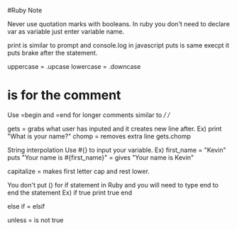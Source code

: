 #Ruby Note

Never use quotation marks with booleans.
In ruby you don't need to declare var as variable just enter variable name.

print is similar to prompt and console.log in javascript
puts is same execpt it puts brake after the statement.

uppercase = .upcase
lowercase = .downcase

# is for the comment

Use =begin and =end for longer comments similar to */ /*

gets = grabs what user has inputed and it creates new line after. Ex) print "What is your name?"
chomp = removes extra line
gets.chomp 

String interpolation
Use #{} to input your variable.
Ex) first_name = "Kevin"
puts "Your name is #{first_name}" = gives "Your name is Kevin"

capitalize = makes first letter cap and rest lower.

You don't put () for if statement in Ruby and you will need to type end to end the statement
Ex) if true 
        print true 
    end

else if = elsif

unless = is not true


